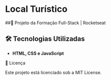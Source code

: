 # Local Turístico

##🚀 Projeto da Formação Full-Stack | Rocketseat

## 🛠 Tecnologias Utilizadas
- **HTML, CSS e JavaScript**

📜 Licença

Este projeto está licenciado sob a MIT License.
